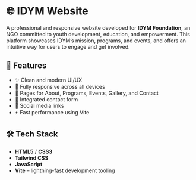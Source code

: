 # 🌐 IDYM Website

A professional and responsive website developed for **IDYM Foundation**, an NGO committed to youth development, education, and empowerment. This platform showcases IDYM’s mission, programs, and events, and offers an intuitive way for users to engage and get involved.


## 🚀 Features

- ✨ Clean and modern UI/UX
- 📱 Fully responsive across all devices
- 📄 Pages for About, Programs, Events, Gallery, and Contact
- 📨 Integrated contact form
- 🔗 Social media links
- ⚡ Fast performance using Vite

## 🛠️ Tech Stack

- **HTML5** / **CSS3**
- **Tailwind CSS**
- **JavaScript**
- **Vite** – lightning-fast development tooling
